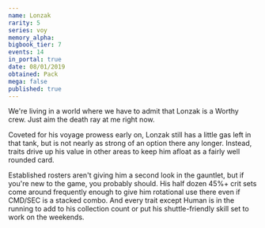 ```yaml
---
name: Lonzak
rarity: 5
series: voy
memory_alpha:
bigbook_tier: 7
events: 14
in_portal: true
date: 08/01/2019
obtained: Pack
mega: false
published: true
---
```


We're living in a world where we have to admit that Lonzak is a Worthy crew. Just aim the death ray at me right now.

Coveted for his voyage prowess early on, Lonzak still has a little gas left in that tank, but is not nearly as strong of an option there any longer. Instead, traits drive up his value in other areas to keep him afloat as a fairly well rounded card.

Established rosters aren't giving him a second look in the gauntlet, but if you're new to the game, you probably should. His half dozen 45%+ crit sets come around frequently enough to give him rotational use there even if CMD/SEC is a stacked combo. And every trait except Human is in the running to add to his collection count or put his shuttle-friendly skill set to work on the weekends.
